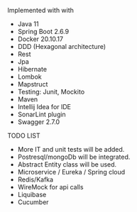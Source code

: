 Implemented with with

- Java 11
- Spring Boot 2.6.9
- Docker 20.10.17
- DDD (Hexagonal architecture)
- Rest
- Jpa
- Hibernate
- Lombok
- Mapstruct
- Testing: Junit, Mockito
- Maven
- Intellij Idea for IDE
- SonarLint plugin
- Swagger 2.7.0

TODO LIST
- More IT and unit tests will be added.
- Postresql/mongoDb will be integrated. 
- Abstract Entity class will be used.
- Microservice / Eureka / Spring cloud
- Redis/Kafka
- WireMock for api calls
- Liquibase
- Cucumber

